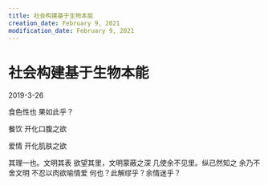 ```yaml
---
title: 社会构建基于生物本能
creation_date: February 9, 2021
modification_date: February 9, 2021
---
```



# 社会构建基于生物本能

2019-3-26

食色性也 果如此乎？

餐饮 开化口腹之欲

爱情 开化肌肤之欲

其理一也。文明其表 欲望其里，文明蒙蔽之深 几使余不见里。纵已然知之 余乃不舍文明 不忍以肉欲喻情爱 何也？此解缪乎？余情迷乎？

